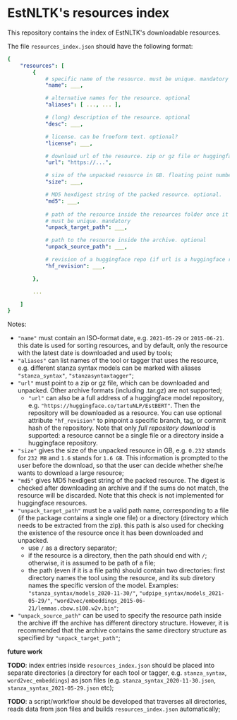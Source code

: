 # EstNLTK's resources index

This repository contains the index of EstNLTK's downloadable resources.

The file `resources_index.json` should have the following format:

```yaml
{
    "resources": [
        {
            # specific name of the resource. must be unique. mandatory
            "name": ___,

            # alternative names for the resource. optional
            "aliases": [ ..., ... ], 

            # (long) description of the resource. optional
            "desc": ___,

            # license. can be freeform text. optional?
            "license": ___, 

            # download url of the resource. zip or gz file or huggingface repo. mandatory
            "url": "https://...", 

            # size of the unpacked resource in GB. floating point number. optional.
            "size": ___,

            # MD5 hexdigest string of the packed resource. optional.
            "md5": ___,
          
            # path of the resource inside the resources folder once it has been unpacked. 
            # must be unique. mandatory
            "unpack_target_path": ___, 

            # path to the resource inside the archive. optional
            "unpack_source_path": ___, 

            # revision of a huggingface repo (if url is a huggingface repo). optional.
            "hf_revision": ___,

        },

        ...

    ]
}
``` 

Notes:

* `"name"` must contain an ISO-format date, e.g. `2021-05-29` or `2015-06-21`. this date is used for sorting resources, and by default, only the resource with the latest date is downloaded and used by tools;
* `"aliases"` can list names of the tool or tagger that uses the resource, e.g. different stanza syntax models can be marked with aliases `"stanza_syntax"`, `"stanzasyntaxtagger"`;  
* `"url"` must point to a zip or gz file, which can be downloaded and unpacked. Other archive formats (including .tar.gz) are not supported;
	* `"url"` can also be a full address of a huggingface model repository, e.g. `"https://huggingface.co/tartuNLP/EstBERT"`. Then the repository will be downloaded as a resource. You can use optional attribute `"hf_revision"` to pinpoint a specific branch, tag, or commit hash of the repository. Note that only _full repository download_ is supported: a resource cannot be a single file or a directory inside a huggingface repository.
* `"size"` gives the size of the unpacked resource in GB, e.g. `0.232` stands for `232 MB` and `1.6` stands for `1.6 GB`. This information is prompted to the user before the download, so that the user can decide whether she/he wants to download a large resource;
* `"md5"` gives MD5 hexdigest string of the packed resource. The digest is checked after downloading an archive and if the sums do not match, the resource will be discarded. Note that this check is not implemented for huggingface resources.
* `"unpack_target_path"` must be a valid path name, corresponding to a file (if the package contains a single one file) or a directory (directory which needs to be extracted from the zip). this path is also used for checking the existence of the resource once it has been downloaded and unpacked. 
	* use `/` as a directory separator;
	* if the resource is a directory, then the path should end with `/`; otherwise, it is assumed to be path of a file;
	* the path (even if it is a file path) should contain two directories: first directory names the tool using the resource, and its sub diretory names the specific version of the model. Examples: `"stanza_syntax/models_2020-11-30/"`, `"udpipe_syntax/models_2021-05-29/"`, `"word2vec/embeddings_2015-06-21/lemmas.cbow.s100.w2v.bin"`;
* `"unpack_source_path"` can be used to specify the resource path inside the archive iff the archive has different directory structure. However, it is recommended that the archive contains the same directory structure as  specified by `"unpack_target_path"`;


**future work**

**TODO**: index entries inside `resources_index.json` should be placed into separate directories (a directory for each tool or tagger, e.g. `stanza_syntax`, `word2vec_embeddings`) as json files (e.g. `stanza_syntax_2020-11-30.json`, `stanza_syntax_2021-05-29.json` etc);

**TODO**: a script/workflow should be developed that traverses all directories, reads data from json files and builds `resources_index.json` automatically;
